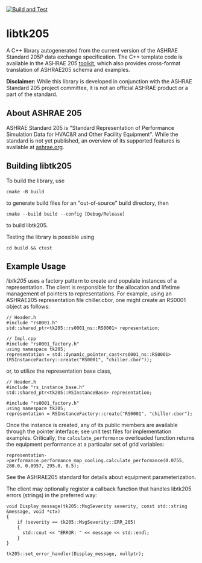 [![Build and Test](https://github.com/open205/libtk205/actions/workflows/build-and-test.yml/badge.svg)](https://github.com/open205/libtk205/actions/workflows/build-and-test.yml)

libtk205
===========

A C++ library autogenerated from the current version of the ASHRAE Standard 205P data exchange specification. The C++ template code is available in the ASHRAE 205 [toolkit](https://github.com/open205/toolkit-205.git), which also provides cross-format translation of ASHRAE205 schema and examples.

**Disclaimer:** While this library is developed in conjunction with the ASHRAE Standard 205 project committee, it is not an official ASHRAE product or a part of the standard.

About ASHRAE 205
----------------

ASHRAE Standard 205 is "Standard Representation of Performance Simulation Data for HVAC&R and Other Facility Equipment". While the standard is not yet published, an overview of its supported features is available at [ashrae.org](http://data.ashrae.org/standard205/).

Building libtk205
--------------------

To build the library, use

`cmake -B build` 

to generate build files for an "out-of-source" build directory, then

`cmake --build build --config [Debug/Release]`

to build libtk205.

Testing the library is possible using

`cd build && ctest`

Example Usage
-------------

*libtk205* uses a factory pattern to create and populate instances of a representation. The client is responsible for the allocation and lifetime management of pointers to representations. For example, using an ASHRAE205 representation file chiller.cbor, one might create an RS0001 object as follows:
```
// Header.h
#include "rs0001.h"
std::shared_ptr<tk205::rs0001_ns::RS0001> representation;
```
```
// Impl.cpp
#include "rs0001_factory.h"
using namespace tk205;
representation = std::dynamic_pointer_cast<rs0001_ns::RS0001>(RSInstanceFactory::create("RS0001", "chiller.cbor"));
```
or, to utilize the representation base class,
```
// Header.h
#include "rs_instance_base.h"
std::shared_ptr<tk205::RSInstanceBase> representation;
```
```
#include "rs0001_factory.h"
using namespace tk205;
representation = RSInstanceFactory::create("RS0001", "chiller.cbor");
```

Once the instance is created, any of its public members are available through the pointer interface; see unit test files for implementation examples. Critically, the `calculate_performance` overloaded function returns the equipment performance at a particular set of grid variables:
```
representation->performance.performance_map_cooling.calculate_performance(0.0755, 280.0, 0.0957, 295.0, 0.5);
```
See the ASHRAE205 standard for details about equipment parameterization.

The client may optionally register a callback function that handles libtk205 errors (strings) in the preferred way:

```
void Display_message(tk205::MsgSeverity severity, const std::string &message, void *ctx)
{
    if (severity == tk205::MsgSeverity::ERR_205)
    {
      std::cout << "ERROR: " << message << std::endl;
    }
}

tk205::set_error_handler(Display_message, nullptr);
```

